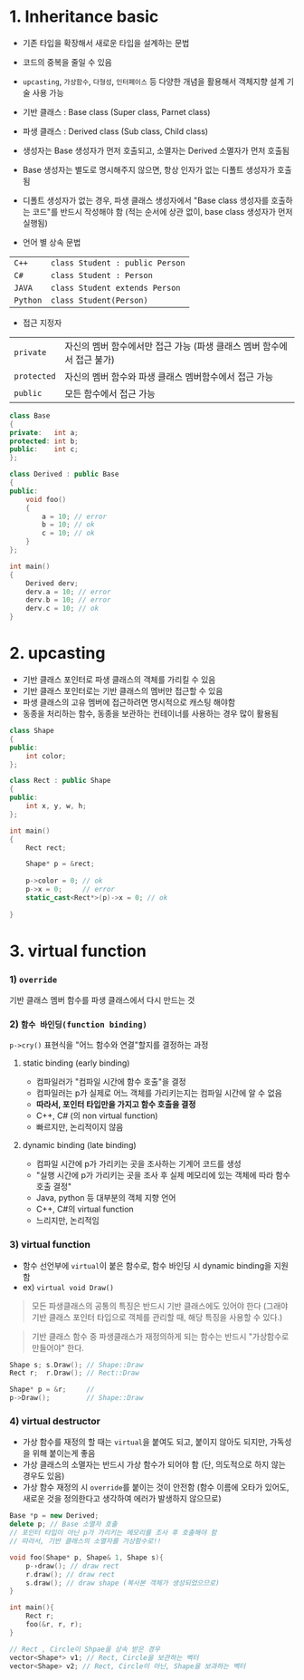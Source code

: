 # 1. Inheritance basic
- 기존 타입을 확장해서 새로운 타입을 설계하는 문법
- 코드의 중복을 줄일 수 있음
- `upcasting`, `가상함수`, `다형성`, `인터페이스` 등 다양한 개념을 활용해서 객체지향 설계 기술 사용 가능
- 기반 클래스 : Base class (Super class, Parnet class)
- 파생 클래스 : Derived class (Sub class, Child class)
- 생성자는 Base 생성자가 먼저 호출되고, 소멸자는 Derived 소멸자가 먼저 호출됨
- Base 생성자는 별도로 명시해주지 않으면, 항상 인자가 없는 디폴트 생성자가 호출됨
- 디폴트 생성자가 없는 경우, 파생 클래스 생성자에서 "Base class 생성자를 호출하는 코드"를 반드시 작성해야 함 (적는 순서에 상관 없이, base class 생성자가 먼저 실행됨)

- 언어 별 상속 문법

|||
|-|-|
|`C++`| `class Student : public Person`|
|`C#`| `class Student : Person`|
|`JAVA`| `class Student extends Person`|
|`Python`| `class Student(Person)` |

- 접근 지정자

|||
|-|-|
|`private`| 자신의 멤버 함수에서만 접근 가능 (파생 클래스 멤버 함수에서 접근 불가)|
|`protected`| 자신의 멤버 함수와 파생 클래스 멤버함수에서 접근 가능|
|`public`| 모든 함수에서 접근 가능|

```cpp
class Base
{
private:   int a;
protected: int b;
public:    int c;
};

class Derived : public Base
{
public:
    void foo()
    {
        a = 10; // error
        b = 10; // ok
        c = 10; // ok 
    }
};

int main()
{
    Derived derv;
    derv.a = 10; // error
    derv.b = 10; // error
    derv.c = 10; // ok
}
```

# 2. upcasting
- 기반 클래스 포인터로 파생 클래스의 객체를 가리킬 수 있음
- 기반 클래스 포인터로는 기반 클래스의 멤버만 접근할 수 있음
- 파생 클래스의 고유 멤버에 접근하려면 명시적으로 캐스팅 해야함
- 동종을 처리하는 함수, 동종을 보관하는 컨테이너를 사용하는 경우 많이 활용됨

```cpp
class Shape
{
public:
    int color;
};

class Rect : public Shape
{
public:
    int x, y, w, h;
};

int main()
{
    Rect rect;

    Shape* p = &rect; 
    
    p->color = 0; // ok
    p->x = 0;     // error
    static_cast<Rect*>(p)->x = 0; // ok
    
}
```

# 3. virtual function

### 1) `override` 
기반 클래스 멤버 함수를 파생 클래스에서 다시 만드는 것

### 2) `함수 바인딩(function binding)` 
`p->cry()` 표현식을 "어느 함수와 연결"할지를 결정하는 과정

1) static binding (early binding)
    - 컴파일러가 "컴파일 시간에 함수 호출"을 결정
    - 컴파일러는 p가 실제로 어느 객체를 가리키는지는 컴파일 시간에 알 수 없음
    - **따라서, 포인터 타입만을 가지고 함수 호출을 결정**
    - C++, C# (의 non virtual function)
    - 빠르지만, 논리적이지 않음

2) dynamic binding (late binding)
    - 컴파일 시간에 p가 가리키는 곳을 조사하는 기계어 코드를 생성
    - "실행 시간에 p가 가리키는 곳을 조사 후 실제 메모리에 있는 객체에 따라 함수 호출 결정"
    - Java, python 등 대부분의 객체 지향 언어 
    - C++, C#의 virtual function 
    - 느리지만, 논리적임

### 3) virtual function
- 함수 선언부에 `virtual`이 붙은 함수로, 함수 바인딩 시 dynamic binding을 지원함
- ex) `virtual void Draw()`

> 모든 파생클래스의 공통의 특징은 반드시 기반 클래스에도 있어야 한다
(그래야 기반 클래스 포인터 타입으로 객체를 관리할 때, 해당 특징을 사용할 수 있다.)

> 기반 클래스 함수 중 파생클래스가 재정의하게 되는 함수는 반드시 "가상함수로 만들어야" 한다.

```cpp
Shape s; s.Draw(); // Shape::Draw
Rect r;  r.Draw(); // Rect::Draw

Shape* p = &r;     //
p->Draw();         // Shape::Draw
```

### 4) virtual destructor
- 가상 함수를 재정의 할 때는 `virtual`을 붙여도 되고, 붙이지 않아도 되지만, 가독성을 위해 붙이는게 좋음  
- 가상 클래스의 소멸자는 반드시 가상 함수가 되어야 함 (단, 의도적으로 하지 않는 경우도 있음)
- 가상 함수 재정의 시 `override`를 붙이는 것이 안전함 (함수 이름에 오타가 있어도, 새로운 것을 정의한다고 생각하여 에러가 발생하지 않으므로)

```cpp
Base *p = new Derived;
delete p; // Base 소멸자 호출
// 포인터 타입이 아닌 p가 가리키는 메모리를 조사 후 호출해야 함 
// 따라서, 기반 클래스의 소멸자를 가상함수로!!
```

```cpp
void foo(Shape* p, Shape& 1, Shape s){
    p-›draw(); // draw rect 
    r.draw(); // draw rect 
    s.draw(); // draw shape (복사본 객체가 생성되었으므로)
}

int main(){
    Rect r;
    foo(&r, r, r);
}
```

```cpp
// Rect , Circle이 Shpae을 상속 받은 경우
vector<Shape*> v1; // Rect, Circle을 보관하는 벡터
vector<Shape> v2; // Rect, Circle이 아닌, Shape을 보과하는 벡터
```